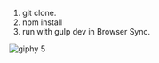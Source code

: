 1. git clone.
2. npm install
3. run with gulp dev in Browser Sync.


![giphy 5](https://user-images.githubusercontent.com/34093736/36481055-de81b468-170e-11e8-805c-927959d31f03.gif)
